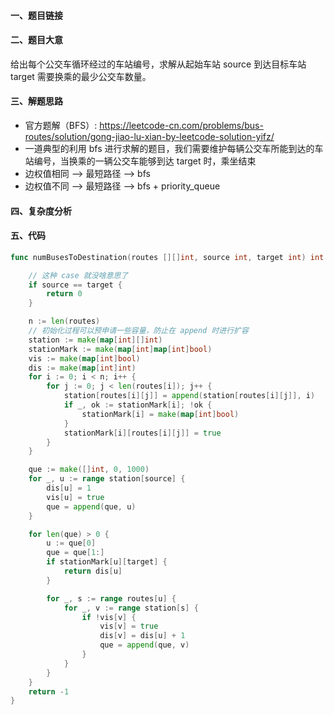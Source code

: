 #### 一、题目链接

#### 二、题目大意
给出每个公交车循环经过的车站编号，求解从起始车站 source 到达目标车站 target 需要换乘的最少公交车数量。

#### 三、解题思路
- 官方题解（BFS）: https://leetcode-cn.com/problems/bus-routes/solution/gong-jiao-lu-xian-by-leetcode-solution-yifz/
- 一道典型的利用 bfs 进行求解的题目，我们需要维护每辆公交车所能到达的车站编号，当换乘的一辆公交车能够到达 target 时，乘坐结束
- 边权值相同 --> 最短路径 --> bfs
- 边权值不同 --> 最短路径 --> bfs + priority_queue

#### 四、复杂度分析

#### 五、代码
```go
func numBusesToDestination(routes [][]int, source int, target int) int {

	// 这种 case 就没啥意思了
	if source == target {
		return 0
	}

	n := len(routes)
    // 初始化过程可以预申请一些容量，防止在 append 时进行扩容
	station := make(map[int][]int)
	stationMark := make(map[int]map[int]bool)
	vis := make(map[int]bool)
	dis := make(map[int]int)
	for i := 0; i < n; i++ {
		for j := 0; j < len(routes[i]); j++ {
			station[routes[i][j]] = append(station[routes[i][j]], i)
			if _, ok := stationMark[i]; !ok {
				stationMark[i] = make(map[int]bool)
			}
			stationMark[i][routes[i][j]] = true
		}
	}

	que := make([]int, 0, 1000)
	for _, u := range station[source] {
		dis[u] = 1
		vis[u] = true
		que = append(que, u)
	}

	for len(que) > 0 {
		u := que[0]
		que = que[1:]
		if stationMark[u][target] {
			return dis[u]
		}

		for _, s := range routes[u] {
			for _, v := range station[s] {
				if !vis[v] {
					vis[v] = true
					dis[v] = dis[u] + 1
					que = append(que, v)
				}
			}
		}
	}
	return -1
}

```